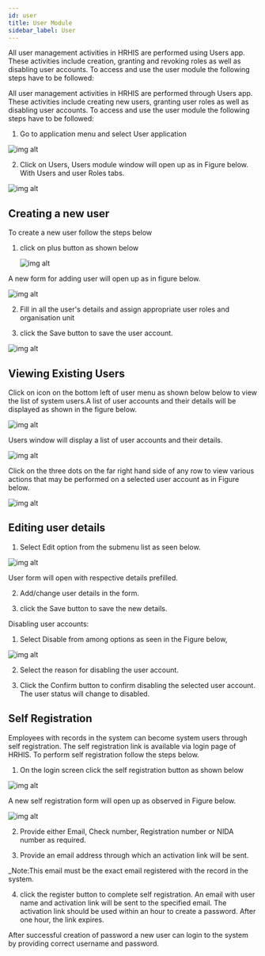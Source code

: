 ```yaml
---
id: user
title: User Module
sidebar_label: User
---
```


All user management activities in HRHIS are performed using Users app. These activities include creation, granting and revoking roles as well as disabling user accounts. To access and use the user module the following steps have to be followed:

All user management activities in HRHIS are performed through Users app. These activities include creating new users, granting user roles as well as disabling user accounts. To access and use the user module the following steps have to be followed:
1.  Go to application menu and select User application

 ![img alt](/images/openuser.png)

2.  Click on Users, Users module window will open up as in Figure below. With Users and user Roles tabs.

![img alt](/images/UserPage.png)

 ## Creating a new user ##
To create a new user follow the steps below
1. click on plus button as shown below

   ![img alt](/images/CreatingUser.png)

A new form for adding user will open up as in
figure below.

![img alt](/images/NewUserForm.png)

2. Fill in all the user's details and assign appropriate user roles and organisation unit

3. click the Save button to save the user account.

 ![img alt](/images/SavingUser.png)

 ## Viewing Existing Users ##
  Click on icon on the bottom left of user menu as shown below below to view the list of system users.A list of user accounts and their details will be displayed as shown in the figure below.

![img alt](/images/ViewingUsers.png)

Users window will display a list of user accounts and their details.

![img alt](/images/UserList.png)

Click on the three dots on the far right hand side of any row to view various actions that may be performed on a selected user account as in Figure below.

![img alt](/images/UserSubMenus.png)

 ## Editing user details ##
 1. Select Edit option from the submenu list as seen below.
 
 ![img alt](/images/UserSubMenus.png)

  User form will open with respective details prefilled. 

 2. Add/change user details in the form. 

 3. click the Save button to save the new details.
 
 Disabling user accounts:
 1. Select Disable from among options as seen in the Figure below,

 ![img alt](/images/SubMenuList.png)

 2. Select the reason for disabling the user account. 

 3. Click the Confirm button to confirm disabling the selected user account. The user status will change to disabled.

## Self Registration ## 
Employees with records in the system can become system users through self registration. The self registration link is available via login page of HRHIS. To perform self registration follow the steps below.

 1. On the login screen click the self registration button as shown below

 ![img alt](/images/SelfRegistrationBtn.png)

 A new self registration form will open up as observed in Figure below.

![img alt](/images/SelfRegistrationForm.png)

 2. Provide either Email, Check number, Registration number or NIDA number as required.

 3. Provide an email address through which an activation link will be sent.

_Note:This email must be the exact email registered with the record in the system.

4. click the register button to complete self registration. An email with user name and  activation link will be sent to the specified email. The activation link should be used within an hour to create a password. After one hour, the link expires.

After successful creation of password a new user can login to the system by providing correct username and password.
